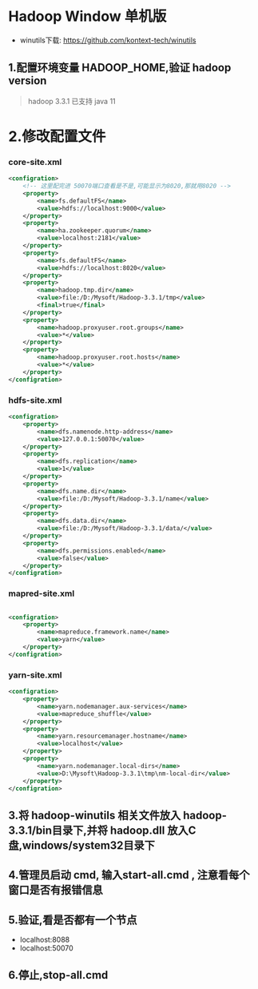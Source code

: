 # Hadoop Window 单机版

- winutils下载: https://github.com/kontext-tech/winutils

## 1.配置环境变量 HADOOP_HOME,验证 hadoop version
> hadoop 3.3.1 已支持 java 11

# 2.修改配置文件

### core-site.xml
```xml
<configration>
    <!-- 这里配完进 50070端口查看是不是,可能显示为8020,那就用8020 -->
    <property>
        <name>fs.defaultFS</name>
        <value>hdfs://localhost:9000</value>
    </property>
    <property>
        <name>ha.zookeeper.quorum</name>
        <value>localhost:2181</value>
    </property>
    <property>
        <name>fs.defaultFS</name>
        <value>hdfs://localhost:8020</value>
    </property>
    <property>
        <name>hadoop.tmp.dir</name>
        <value>file:/D:/Mysoft/Hadoop-3.3.1/tmp</value>
        <final>true</final>
    </property>
    <property>
        <name>hadoop.proxyuser.root.groups</name>
        <value>*</value>
    </property>
    <property>
        <name>hadoop.proxyuser.root.hosts</name>
        <value>*</value>
    </property>
</configration>
```

### hdfs-site.xml
```xml
<configration>
    <property>
        <name>dfs.namenode.http-address</name>
        <value>127.0.0.1:50070</value>
    </property>
    <property>
        <name>dfs.replication</name>
        <value>1</value>
    </property>
    <property>
        <name>dfs.name.dir</name>
        <value>file:/D:/Mysoft/Hadoop-3.3.1/name</value>
    </property>
    <property>
        <name>dfs.data.dir</name>
        <value>file:/D:/Mysoft/Hadoop-3.3.1/data/</value>
    </property>
    <property>
        <name>dfs.permissions.enabled</name>
        <value>false</value>
    </property>
</configration>
```

### mapred-site.xml
```xml

<configration>
    <property>
        <name>mapreduce.framework.name</name>
        <value>yarn</value>
    </property>
</configration>
```

### yarn-site.xml
```xml
<configration>
    <property>
        <name>yarn.nodemanager.aux-services</name>
        <value>mapreduce_shuffle</value>
    </property>
    <property>
        <name>yarn.resourcemanager.hostname</name>
        <value>localhost</value>
    </property>
    <property>
        <name>yarn.nodemanager.local-dirs</name>
        <value>D:\Mysoft\Hadoop-3.3.1\tmp\nm-local-dir</value>
    </property>
</configration>
```

## 3.将 hadoop-winutils 相关文件放入 hadoop-3.3.1/bin目录下,并将 hadoop.dll 放入C盘,windows/system32目录下

## 4.管理员启动 cmd, 输入start-all.cmd , 注意看每个窗口是否有报错信息

## 5.验证,看是否都有一个节点

- localhost:8088
- localhost:50070

## 6.停止,stop-all.cmd